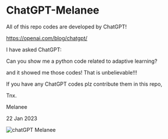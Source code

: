 # ChatGPT-Melanee

All of this repo codes are developed by ChatGPT!

https://openai.com/blog/chatgpt/


I have asked ChatGPT: 

Can you show me a python code related to adaptive learning?

and it showed me those codes! That is unbelievable!!!

If you have any ChatGPT codes plz contribute them in this repo, 

Tnx.

Melanee

22 Jan 2023


![chatGPT Melanee](https://user-images.githubusercontent.com/74653444/213935546-044db5c2-9e66-45f0-b176-90b49a8031d3.jpg)
